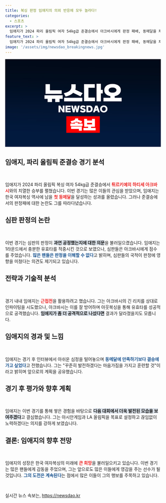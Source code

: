 ```yaml
---
title: 복싱 판정 임애지의 의외 반응에 모두 놀라다!
categories:
  - 스포츠
excerpt: >
  임애지가 2024 파리 올림픽 여자 54kg급 준결승에서 아크바시에게 판정 패배, 동메달을 차지했지만 심판 판정에 대한 논란이 일고 있다. 진 것 같지 않았다는 그의 아쉬움 속, 향후 대회에 대한 각오가 다짐된다.
feature_text: >
  임애지가 2024 파리 올림픽 여자 54kg급 준결승에서 아크바시에게 판정 패배, 동메달을 차지했지만 심판 판정에 대한 논란이 일고 있다. 진 것 같지 않았다는 그의 아쉬움 속, 향후 대회에 대한 각오가 다짐된다.
image: '/assets/img/newsdao_breakingnews.jpg'
---
```


<p><img src="/assets/img/newsdao_breakingnews.jpg" alt="koreaapp 속보" /></p>

<h2 data-ke-size="size26">임애지, 파리 올림픽 준결승 경기 분석</h2>

<p data-ke-size="size16">&nbsp;</p>

<p>임애지가 2024 파리 올림픽 복싱 여자 54kg급 준결승에서 <b><span style="color: #ee2323;">튀르키예의 하티세 아크바시</span></b>와의 치열한 승부를 펼쳤습니다. 이번 경기는 많은 이들의 관심을 받았으며, 임애지는 한국 여자복싱 역사에 남을 <b><span style="color: #ee2323;">첫 동메달</span></b>을 달성하는 성과를 올렸습니다. 그러나 준결승에서의 판정패에 대한 논란도 그를 따라다녔습니다. </p>

<h2 data-ke-size="size26">심판 판정의 논란</h2>

<p data-ke-size="size16">&nbsp;</p>

<p>이번 경기는 심판의 판정이 <b><span style="background-color: #21538527;">과연 공정했는지에 대한 의문</span></b>을 불러일으켰습니다. 임애지는 1라운드에서 충분한 유효타를 적중시킨 것으로 보였으나, 심판들은 아크바시에게 점수를 주었습니다. <b><span style="color: #1a5490;">많은 팬들은 판정을 이해할 수 없다</span></b>고 밝히며, 심판들의 국적이 판정에 영향을 미쳤다는 의견도 제기되고 있습니다.</p>

<h2 data-ke-size="size26">전략과 기술적 분석</h2>

<p data-ke-size="size16">&nbsp;</p>

<p>경기 내내 임애지는 <b><span style="color: #ee2323;">근접전</span></b>을 활용하려고 했습니다. 그는 아크바시의 긴 리치를 상대로 인파이팅을 시도했으나, 아크바시는 이를 잘 방어하며 아웃복싱을 통해 유효타를 성공적으로 공격했습니다. <b><span style="background-color: #21538527;">임애지가 좀 더 공격적으로 나섰다면</span></b> 결과가 달라졌을지도 모릅니다. </p>

<h2 data-ke-size="size26">임애지의 경과 및 느낌</h2>

<p data-ke-size="size16">&nbsp;</p>

<p>임애지는 경기 후 인터뷰에서 아쉬운 심정을 털어놓으며 <b><span style="color: #1a5490;">동메달에 만족하기보다 결승에 가고 싶었다</span></b>고 전했습니다. 그는 "꾸준히 발전하겠다는 마음가짐을 가지고 훈련할 것"이라고 밝히며 앞으로의 계획을 공유했습니다. </p>

<h2 data-ke-size="size26">경기 후 평가와 향후 계획</h2>

<p data-ke-size="size16">&nbsp;</p>

<p>임애지는 이번 경기를 통해 쌓은 경험을 바탕으로 <b><span style="background-color: #21538527;">다음 대회에서 더욱 발전된 모습을 보여주겠다</span></b>고 결심했습니다. 그는 아시안게임과 LA 올림픽을 목표로 설정하고 끊임없이 노력하겠다는 의지를 강하게 보였습니다. </p>

<h2 data-ke-size="size26">결론: 임애지의 향후 전망</h2>

<p data-ke-size="size16">&nbsp;</p>

<p>임애지의 성장은 한국 여자복싱의 미래에 <b><span style="color: #ee2323;">큰 희망</span></b>을 불러일으키고 있습니다. 이번 경기는 많은 팬들에게 감동을 주었으며, 그는 앞으로도 많은 이들에게 영감을 주는 선수가 될 것입니다. <b><span style="color: #1a5490;">그의 도전은 계속된다</span></b>는 점에서 많은 이들이 그의 행보를 주목하고 있습니다.</p>

<p data-ke-size="size16">&nbsp;</p>
실시간 뉴스 속보는, <a href="https://newsdao.kr" rel="dofollow">https://newsdao.kr</a>


